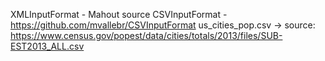 XMLInputFormat - Mahout source
CSVInputFormat - https://github.com/mvallebr/CSVInputFormat
us_cities_pop.csv -> source: https://www.census.gov/popest/data/cities/totals/2013/files/SUB-EST2013_ALL.csv

